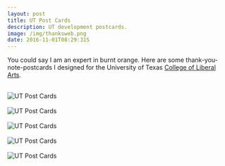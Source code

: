 ```yaml
---
layout: post
title: UT Post Cards
description: UT development postcards.
image: /img/thanksweb.png
date: 2016-11-01T08:29:31S 
---
```


You could say I am an expert in burnt orange. Here are some thank-you-note-postcards I designed for the University of Texas [College of Liberal Arts](https://liberalarts.utexas.edu/). 
<div class="col three caption">
&nbsp;
</div>
<div class="img_full"> 
	<img src="{{ site.baseurl }}/img/Thanks-1.png" alt="UT Post Cards" title="UT Post Cards"/>
    <br>
    <br>
    <img src="{{ site.baseurl }}/img/Thanks-2.png" alt="UT Post Cards" title="UT Post Cards"/>
    <br>
    <br>
    <img src="{{ site.baseurl }}/img/Thanks-3.png" alt="UT Post Cards" title="UT Post Cards"/>
    <br>
    <br>
    <img src="{{ site.baseurl }}/img/Thanks-5.png" alt="UT Post Cards" title="UT Post Cards">
    <br>
    <br>
    <img src="{{ site.baseurl }}/img/Thanks-6.png" alt="UT Post Cards" title="UT Post Cards"/>
 
 </div>

 <!--<img class="tiny" src="/img/Thanks-icon.png">-->


 
